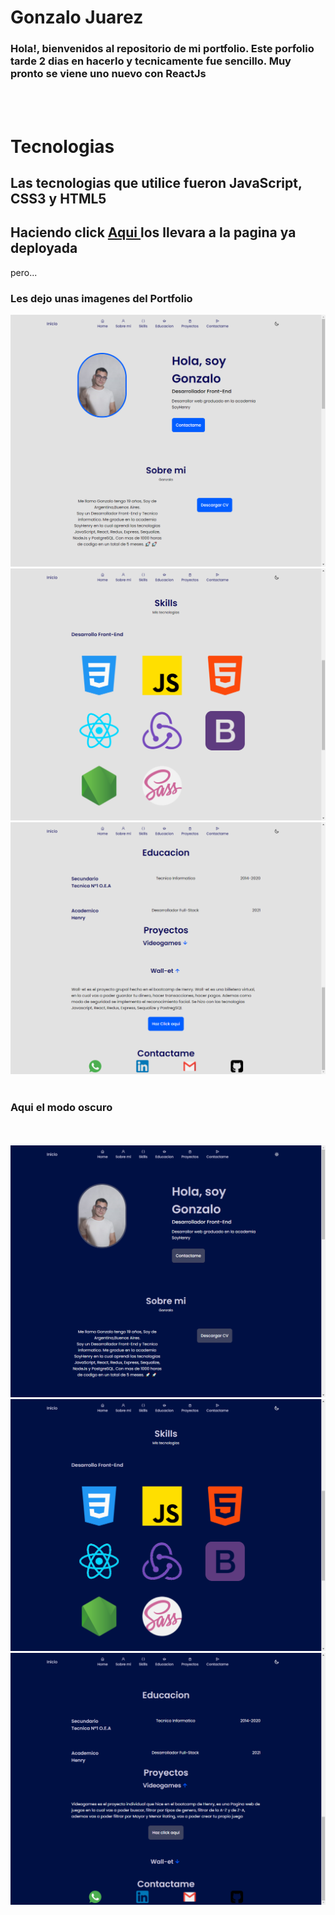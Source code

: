 # Gonzalo Juarez
<h3>Hola!, bienvenidos al repositorio de mi portfolio. Este porfolio tarde 2 dias en hacerlo y tecnicamente fue sencillo. Muy pronto se viene uno nuevo con ReactJs</h3>

<br>
<br>


# Tecnologias

<h2>Las tecnologias que utilice fueron JavaScript, CSS3 y HTML5 </h2>

<h2>Haciendo click <a href='https://gonzalo-juarez-portoflio-kappa.vercel.app/'>Aqui </a> los llevara a la pagina ya deployada </h2>

<p>pero...</p>


<h3>Les dejo unas imagenes del Portfolio</h3>


<img src='./images/Parte1.png'>
<br>
<img src='./images/Parte2.png'>
<br>
<img src='./images/Part3.png'>
<br>
<br>
<h3>Aqui el modo oscuro</h3>
<br>
<br>
<img src='./images/Part4.png'>
<br>
<img src='./images/Part5.png'>
<br>
<img src='./images/Part6.png'>
